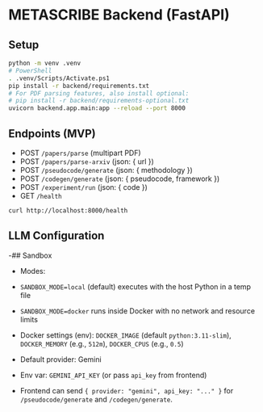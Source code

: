 # METASCRIBE Backend (FastAPI)

## Setup

```bash
python -m venv .venv
# PowerShell
. .venv/Scripts/Activate.ps1
pip install -r backend/requirements.txt
# For PDF parsing features, also install optional:
# pip install -r backend/requirements-optional.txt
uvicorn backend.app.main:app --reload --port 8000
```

## Endpoints (MVP)
- POST `/papers/parse` (multipart PDF)
- POST `/papers/parse-arxiv` (json: { url })
- POST `/pseudocode/generate` (json: { methodology })
- POST `/codegen/generate` (json: { pseudocode, framework })
- POST `/experiment/run` (json: { code })
- GET `/health`

```bash
curl http://localhost:8000/health
```

## LLM Configuration
-## Sandbox
- Modes:
- `SANDBOX_MODE=local` (default) executes with the host Python in a temp file
- `SANDBOX_MODE=docker` runs inside Docker with no network and resource limits
- Docker settings (env): `DOCKER_IMAGE` (default `python:3.11-slim`), `DOCKER_MEMORY` (e.g., `512m`), `DOCKER_CPUS` (e.g., `0.5`)

- Default provider: Gemini
- Env var: `GEMINI_API_KEY` (or pass `api_key` from frontend)
- Frontend can send `{ provider: "gemini", api_key: "..." }` for `/pseudocode/generate` and `/codegen/generate`.



